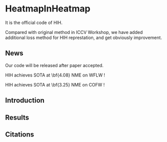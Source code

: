 # HeatmapInHeatmap
It is the official code of HIH.

Compared with original method in ICCV Workshop, we have added additional loss method for HIH represtation, and get obviously improvement.

## News
Our code will be released after paper accepted.

HIH achieves SOTA at \bf{4.08} NME on WFLW !

HIH achieves SOTA at \bf{3.25} NME on COFW !


## Introduction


## Results


## Citations
